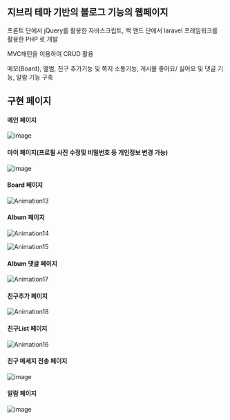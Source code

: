 
<h2>지브리 테마 기반의 블로그 기능의 웹페이지</h2>

<p>프론트 단에서 jQuery를 활용한 자바스크립트, 백 앤드 단에서 laravel 프레임워크를 활용한 PHP 로 개발</p>
<p>MVC패턴을 이용하여 CRUD 활용</p>
<p>메모(Board), 앨범, 친구 추가기능 및 쪽지 소통기능, 게시물 좋아요/ 싫어요 및 댓글 기능, 알람 기능 구축</p>

<h2>구현 페이지 </h2>

<h4> 메인 페이지 </h4>

![image](https://user-images.githubusercontent.com/45025551/132122649-801677bc-1691-4ecd-a2bb-c5000d54e74e.png)

<h4> 마이 페이지(프로필 사진 수정및 비밀번호 등 개인정보 변경 가능) </h4>

![image](https://user-images.githubusercontent.com/45025551/132122686-57639939-1cb9-4c2e-b470-4a17250b8cd2.png)

<h4> Board 페이지 </h4>

![Animation13](https://user-images.githubusercontent.com/45025551/132122974-1d671aa7-a366-4878-bdd0-6e9a9c4e9449.gif)

<h4> Album 페이지 </h4>

![Animation14](https://user-images.githubusercontent.com/45025551/132123044-c7906c89-5551-4f68-8d75-bbc64ae91449.gif)

![Animation15](https://user-images.githubusercontent.com/45025551/132123113-7da57c9c-e5d7-49fe-9914-714d29b2414e.gif)

<h4> Album 댓글 페이지 </h4>

![Animation17](https://user-images.githubusercontent.com/45025551/132123269-40a47d21-639f-41fd-8faf-b62d775a83f7.gif)

<h4> 친구추가 페이지 </h4>

![Animation18](https://user-images.githubusercontent.com/45025551/132123319-0bc56e59-8e6a-4014-8ecf-c8d9bed736ae.gif)

<h4> 친구List 페이지 </h4>

![Animation16](https://user-images.githubusercontent.com/45025551/132123171-341aadaf-a958-4a80-8d32-f56402f76eaf.gif)

<h4> 친구 메세지 전송 페이지</h4>

![image](https://user-images.githubusercontent.com/45025551/132123545-f35faf7e-9b1e-4a73-870b-6977ed7c75b4.png)


<h4> 알람 페이지 </h4>

![image](https://user-images.githubusercontent.com/45025551/132123476-1747c90e-f2d6-43d0-979f-f3439295108d.png)



